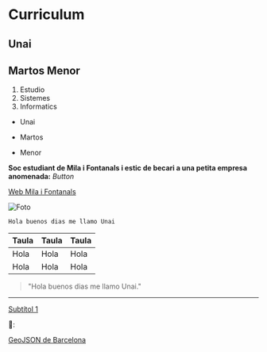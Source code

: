 # Curriculum
## Unai
## Martos Menor

1. Estudio
2. Sistemes
3. Informatics 

- Unai 
* Martos
+ Menor

**Soc estudiant de Mila i Fontanals i estic de becari a una petita empresa anomenada:**
*Button*

[Web Mila i Fontanals](https://agora.xtec.cat/iesmila/)

![Foto](https://i1.sndcdn.com/artworks-n6MBDPvwIra9wTpc-oMVP0w-t500x500.jpg)

`Hola buenos dias me llamo Unai`

|   Taula   |   Taula   |   Taula   |
|-----------|-----------|-----------|
|   Hola    |   Hola    |   Hola    |
|   Hola    |   Hola    |   Hola    |

> "Hola buenos dias me llamo Unai."

---

[Subtítol 1](#subtítol-1)

💩:

[GeoJSON de Barcelona]([https://example.com/barcelona.geojson](https://opendata-ajuntament.barcelona.cat/data/es/dataset/20170706-districtes-barris/resource/cd800462-f326-429f-a67a-c69b7fc4c50a))
